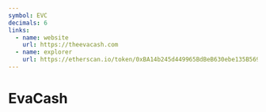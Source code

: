 ```yaml
---
symbol: EVC
decimals: 6
links:
  - name: website
    url: https://theevacash.com
  - name: explorer
    url: https://etherscan.io/token/0xBA14b245d449965BdBeB630ebe135B569474F5b1
---
```


# EvaCash
